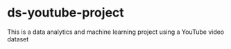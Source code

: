 # ds-youtube-project

This is a data analytics and machine learning project using a YouTube video dataset
